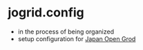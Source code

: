 # jogrid.config


- in the process of being organized
- setup configuration for [Japan Open Grod](https://jogrid.net)
